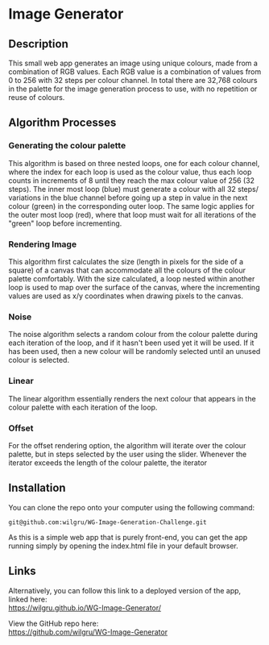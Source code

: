 # Image Generator

## Description
This small web app generates an image using unique colours, made from a combination of RGB values. Each RGB value is a combination of values from 0 to 256 with 32 steps per colour channel. In total there are 32,768 colours in the palette for the image generation process to use,  with no repetition or reuse of colours. 

## Algorithm Processes
### Generating the colour palette
This algorithm is based on three nested loops, one for each colour channel, where the index for each loop is used as the colour value, thus each loop counts in increments of 8 until they reach the max colour value of 256 (32 steps). The inner most loop (blue) must generate a colour with all 32 steps/ variations in the blue channel before going up a step in value in the next colour (green) in the corresponding outer loop. The same logic applies for the outer most loop (red), where that loop must wait for all iterations of the "green" loop before incrementing.

### Rendering Image
This algorithm first calculates the size (length in pixels for the side of a square) of a canvas that can accommodate all the colours of the colour palette comfortably. With the size calculated, a loop nested within another loop is used to map over the surface of the canvas, where the incrementing values are used as x/y coordinates when drawing pixels to the canvas. 

### Noise
The noise algorithm selects a random colour from the colour palette during each iteration of the loop, and if it hasn't been used yet it will be used. If it has been used, then a new colour will be randomly selected until an unused colour is selected.

### Linear
The linear algorithm essentially renders the next colour that appears in the colour palette with each iteration of the loop.

### Offset
For the offset rendering option, the algorithm will iterate over the colour palette, but in steps selected by the user using the slider. Whenever the iterator exceeds the length of the colour palette, the iterator


## Installation
You can clone the repo onto your computer using the following command:

```
git@github.com:wilgru/WG-Image-Generation-Challenge.git
```

As this is a simple web app that is purely front-end, you can get the app running simply by opening the index.html file in your default browser.

## Links
Alternatively, you can follow this link to a deployed version of the app, linked here:  
https://wilgru.github.io/WG-Image-Generator/

View the GitHub repo here:  
https://github.com/wilgru/WG-Image-Generator 



